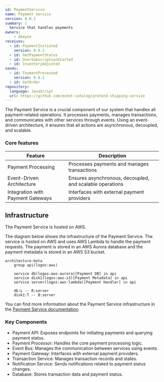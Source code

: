 ```yaml
---
id: PaymentService
name: Payment Service
version: 0.0.1
summary: |
  Service that handles payments
owners:
    - dboyne
receives:
  - id: PaymentInitiated
    version: 0.0.1
  - id: GetPaymentStatus
  - id: UserSubscriptionStarted
  - id: InventoryAdjusted
sends:
  - id: PaymentProcessed
    version: 0.0.1
  - id: GetOrder
repository:
  language: JavaScript
  url: https://github.com/event-catalog/pretend-shipping-service
---
```


The Payment Service is a crucial component of our system that handles all payment-related operations. It processes payments, manages transactions, and communicates with other services through events. Using an event-driven architecture, it ensures that all actions are asynchronous, decoupled, and scalable.

### Core features

| Feature | Description |
|---------|-------------|
| Payment Processing | Processes payments and manages transactions |
| Event-Driven Architecture | Ensures asynchronous, decoupled, and scalable operations |
| Integration with Payment Gateways | Interfaces with external payment providers |

<NodeGraph />

## Infrastructure

The Payment Service is hosted on AWS.

The diagram below shows the infrastructure of the Payment Service. The service is hosted on AWS and uses AWS Lambda to handle the payment requests. The payment is stored in an AWS Aurora database and the payment metadata is stored in an AWS S3 bucket.

```mermaid
architecture-beta
    group api(logos:aws)

    service db(logos:aws-aurora)[Payment DB] in api
    service disk1(logos:aws-s3)[Payment Metadata] in api
    service server(logos:aws-lambda)[Payment Handler] in api

    db:L -- R:server
    disk1:T -- B:server
```

You can find more information about the Payment Service infrastructure in the [Payment Service documentation](https://github.com/event-catalog/pretend-payment-service/blob/main/README.md).

### Key Components
- Payment API: Exposes endpoints for initiating payments and querying payment status.
- Payment Processor: Handles the core payment processing logic.
- Event Bus: Manages the communication between services using events.
- Payment Gateway: Interfaces with external payment providers.
- Transaction Service: Manages transaction records and states.
- Notification Service: Sends notifications related to payment status changes.
- Database: Stores transaction data and payment status.